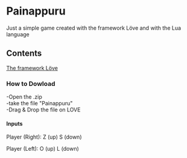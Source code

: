 # Painappuru
Just a simple game created with the framework Löve and with the Lua language

<h2>Contents</h2>
<a href="https://love2d.org/">The framework Löve</a>

<h3>How to Dowload</h3>
-Open the .zip </br>
-take the file "Painappuru" </br> 
-Drag & Drop the file on LOVE


<h4>Inputs</h4>

Player (Right): Z (up)  S (down)               

Player (Left):
O (up)
L (down)
